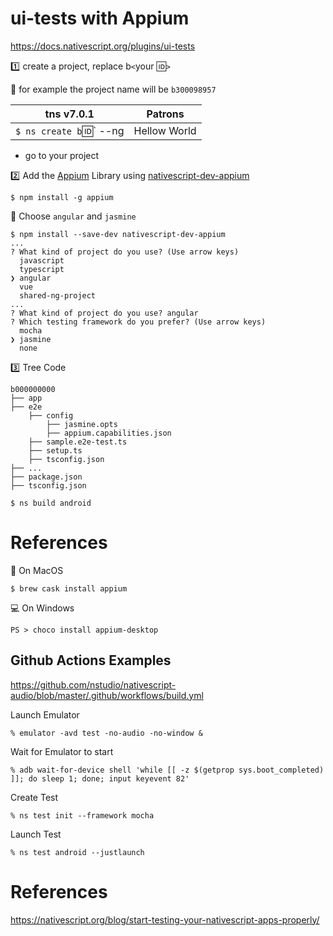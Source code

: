 # ui-tests with Appium



https://docs.nativescript.org/plugins/ui-tests

:one: create a project, replace b`<`your :id:`>`

:pushpin: for example the project name will be `b300098957` 

|  tns v7.0.1                                                                  |  Patrons                          |
|------------------------------------------------------------------------------|-----------------------------------|
| `$ ns create b`:id:` --ng                                                    |  Hellow World                     |

* go to your project 

:two: Add the [Appium](http://appium.io) Library using [nativescript-dev-appium](https://github.com/NativeScript/nativescript-dev-appium)

```
$ npm install -g appium
```

:pushpin: Choose `angular` and `jasmine`

```
$ npm install --save-dev nativescript-dev-appium
...
? What kind of project do you use? (Use arrow keys)
  javascript 
  typescript 
❯ angular 
  vue 
  shared-ng-project 
...
? What kind of project do you use? angular
? Which testing framework do you prefer? (Use arrow keys)
  mocha 
❯ jasmine 
  none 
```

:three: Tree Code

```
b000000000
├── app
├── e2e
    ├── config
        ├── jasmine.opts
        ├── appium.capabilities.json
    ├── sample.e2e-test.ts
    ├── setup.ts
    ├── tsconfig.json
├── ...
├── package.json
├── tsconfig.json
```


```
$ ns build android
```


# References

:apple: On MacOS

```
$ brew cask install appium
```

:computer: On Windows

```
PS > choco install appium-desktop
```


## Github Actions Examples

https://github.com/nstudio/nativescript-audio/blob/master/.github/workflows/build.yml

Launch Emulator

```
% emulator -avd test -no-audio -no-window &
```

Wait for Emulator to start

```
% adb wait-for-device shell 'while [[ -z $(getprop sys.boot_completed) ]]; do sleep 1; done; input keyevent 82'
```

Create Test

```
% ns test init --framework mocha
```

Launch Test

```
% ns test android --justlaunch
```

# References

https://nativescript.org/blog/start-testing-your-nativescript-apps-properly/

